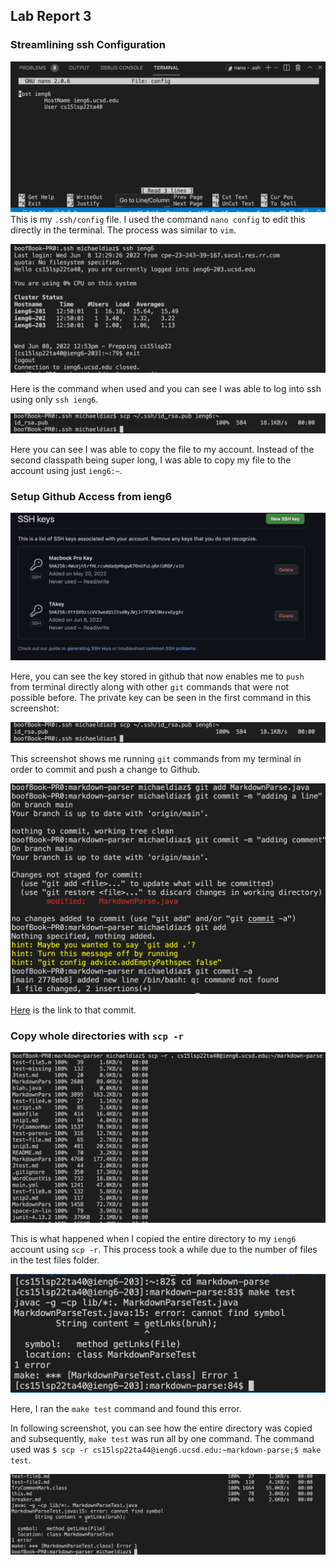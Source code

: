 ## Lab Report 3
### Streamlining ssh Configuration

![sshconfig](config.png)
This is my `.ssh/config` file. I used the command `nano config` to edit this directly in the terminal. The process was similar to `vim`.

![sshrename](sshrename.png)

Here is the command when used and you can see I was able to log into ssh using only `ssh ieng6`.

![ssh](scpcommand.png)

Here you can see I was able to copy the file to my account. Instead of the second classpath being super long, I was able to copy my file to the account using just `ieng6:~`.


### Setup Github Access from ieng6

![gitkey](gitkey.png)

Here, you can see the key stored in github that now enables me to `push` from terminal directly along with other `git` commands that were not possible before. The private key can be seen in the first command in this screenshot:

![ssh](scpcommand.png)

This screenshot shows me running `git` commands from my terminal in order to commit and push a change to Github. 

![push](gitpushcmd.png)

[Here](https://github.com/nidhidhamnani/markdown-parser/commit/2778eb8a8efb0b5914866b74dbcea06f9cb5cd6a) is the link to that commit.

### Copy whole directories with `scp -r`

![scpr](scprec.png)

This is what happened when I copied the entire directory to my `ieng6` account using `scp -r`. This process took a while due to the number of files in the test files folder.

![test](maketest.png)

Here, I ran the `make test` command and found this error.

In following screenshot, you can see how the entire directory was copied and subsequently, `make test` was run all by one command. The command used was `$ scp -r cs15lsp22ta44@ieng6.ucsd.edu:~markdown-parse;$ make test`. 

![scptest](scpmktst.png)